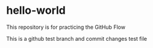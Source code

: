 # hello-world
This repository is for practicing the GitHub Flow

This is a github test branch and commit changes test file
